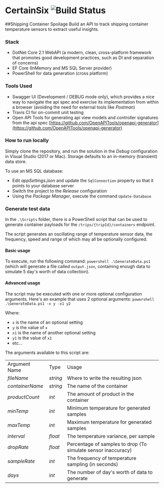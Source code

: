 # CertainSix ![Build Status](https://api.travis-ci.org/gplumb/CertainSix.svg?branch=master)

##Shipping Container Spoilage
Build an API to track shipping container temperature sensors to extract useful insights.

### Stack
* DotNet Core 2.1 WebAPI (a modern, clean, cross-platform framework that promotes good development practices, such as DI and separation of concerns)
* EF Core (InMemory and MS SQL Server provider)
* PowerShell for data generation (cross platform)

### Tools Used
* Swagger UI (Development / DEBUG mode only), which provides a nice way to navigate the api spec and exercise its implementation from within a browser (avoiding the need for external tools like _Postman_)
* Travis CI for on-commit unit testing
* Open API Tools for generating api view models and controller signatures from the api spec [https://github.com/OpenAPITools/openapi-generator](https://github.com/OpenAPITools/openapi-generator)
 
### How to run locally
Simply clone the repository, and run the solution in the _Debug_ configuration in Visual Studio (2017 or Mac). Storage defaults to an in-memory (transient) data store.

To use an MS SQL database:

 * Edit _appSettings.json_ and update the `SqlConnection` property so that it points to your database server
 * Switch the project to the _Release_ configuration
 * Using the _Package Manager_, execute the command `Update-Database`

### Generate test data
In the `.\Scripts` folder, there is a PowerShell script that can be used to generate container payloads for the `/trips/{tripId}/containers` endpoint.

The script generates an oscillating range of temperature sensor data, the frequency, speed and range of which may all be optionally configured.

#### Basic usage
To execute, run the following command: `powershell .\GenerateData.ps1` (which will generate a file called `output.json`, containing enough data to simulate 5 day's worth of data collection).

#### Advanced usage
The script may be executed with one or more optional configuration arguments. Here's an example that uses 2 optional arguments:
`powershell .\GenerateData.ps1 -x y -x1 y2`

Where:

 * `x` is the name of an optional setting
 * `y` is the value of `x`
 * `x1` is the name of another optional setting
 * `y1` is the value of `x1`
 * etc...

The arguments available to this script are:

<table>
 <tr>
  <td>Argument Name</td><td>Type</td><td>Usage</td>
 </tr>
 <tr><td><i>fileName</i></td><td><i>string</i></td><td>Where to write the resulting json</td></tr>

  <tr><td><i>containerName</i></td><td><i>string</i></td><td>The name of the container</td></tr>

  <tr><td><i>productCount</i></td><td><i>int</i></td><td>The amount of product in the container</td></tr>

  <tr><td><i>minTemp</i></td><td><i>int</i></td><td>Minimum temperature for generated samples</td></tr>

  <tr><td><i>maxTemp</i></td><td><i>int</i></td><td>Maximum temperature for generated samples</td></tr>

  <tr><td><i>interval</i></td><td><i>float</i></td><td>The temperature variance, per sample</td></tr>

  <tr><td><i>dropRate</i></td><td><i>float</i></td><td>Percentage of samples to drop (To simulate sensor inaccuracy)
</td></tr>

  <tr><td><i>sampleRate</i></td><td><i>int</i></td><td>The frequency of temperature sampling (in seconds)</td></tr>

  <tr><td><i>days</i></td><td><i>int</i></td><td>The number of day's worth of data to generate</td></tr>
</table>
